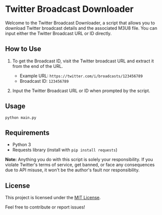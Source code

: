 # Twitter Broadcast Downloader

Welcome to the Twitter Broadcast Downloader, a script that allows you to download Twitter broadcast details and the associated M3U8 file. You can input either the Twitter Broadcast URL or ID directly.

## How to Use

1. To get the Broadcast ID, visit the Twitter broadcast URL and extract it from the end of the URL.
   - Example URL: `https://twitter.com/i/broadcasts/123456789`
   - Broadcast ID: `123456789`

2. Input the Twitter Broadcast URL or ID when prompted by the script.

## Usage

```
python main.py
```

## Requirements

- Python 3
- Requests library (install with `pip install requests`)

**Note:** Anything you do with this script is solely your responsibility. If you violate Twitter's terms of service, get banned, or face any consequences due to API misuse, it won't be the author's fault nor responsibility.

## License

This project is licensed under the [MIT License](LICENSE).

Feel free to contribute or report issues!
